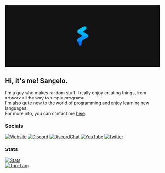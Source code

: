 [![LogoBanner](https://raw.githubusercontent.com/SangeloDev/SangeloDev/main/Banner%20Dark%206818x2727.png)](https://sangelo.space)

## Hi, it's me! Sangelo.
I'm a guy who makes random stuff. I really enjoy creating things, from artwork all the way to simple programs.<br/>I'm also quite new to the world of programming and enjoy learning new languages.</br>For more info, you can contact me [here](mailto:contact@sangelo.space).
  
### Socials
[![Website](https://img.shields.io/badge/website-sangelo.space-00B1FA)](https://sangelo.space) [![Discord](https://img.shields.io/badge/Discord-Sangelo%230089-6E85D3)](https://dsc.bio/sangelo) [![DiscordChat](https://img.shields.io/discord/533012823106781185?color=6E85D3&logo=Discord)](https://sangelo.space/discord) [![YouTube](https://img.shields.io/youtube/channel/subscribers/UCeaxiuBnI6mP6LveIyZao5A?label=YouTube)](https://bit.do/SangeloYT) [![Twitter](https://img.shields.io/twitter/follow/sangeloslime?label=Twitter&style=social)](https://twitter.com/SangeloSlime)

### Stats
[![Stats](https://github-readme-stats.vercel.app/api?username=sangelodev&title_color=00B1FA&bg_color=131313&text_color=ffffff&icon_color=0075F7&show_icons=true&hide_border=true&custom_title=Sangelo's%20Stats)](https://github.com/SangeloDev)<br/>[![Top-Lang](https://github-readme-stats.vercel.app/api/top-langs/?username=sangelodev&title_color=00B1FA&bg_color=131313&text_color=ffffff&icon_color=0075F7&show_icons=true&hide_border=true&custom_title=Most%20Used%20Languages)](https://github.com/SangeloDev)

